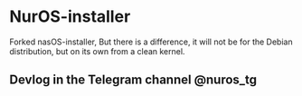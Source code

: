 # NurOS-installer
Forked nasOS-installer, But there is a difference, it will not be for the Debian distribution, but on its own from a clean kernel.
## Devlog in the Telegram channel @nuros_tg
